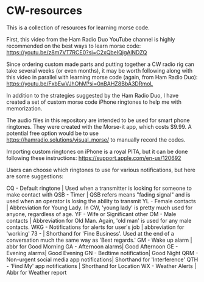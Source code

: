 # CW-resources

This is a collection of resources for learning morse code.

First, this video from the Ham Radio Duo YouTube channel is highly recommended on the best ways to learn morse code: https://youtu.be/z8m7VT7RCE0?si=C2xQbeIQjgAlNDZQ

Since ordering custom made parts and putting together a CW radio rig can take several weeks (or even months), it may be worth following along with this video in parallel with learning morse code (again, from Ham Radio Duo): https://youtu.be/FxbEwVJhOhM?si=0nBAHZ8BbA3DRmoL

In addition to the strategies suggested by the Ham Radio Duo, I have created a set of custom morse code iPhone ringtones to help me with memorization. 

The audio files in this repository are intended to be used for smart phone ringtones. They were created with the Morse-it app, which costs $9.99. A potential free option would be to use https://hamradio.solutions/visual_morse/ to manually record the codes.

Importing custom ringtones on iPhone is a royal PITA, but it can be done following these instructions: https://support.apple.com/en-us/120692

Users can choose which ringtones to use for various notifications, but here are some suggestions:

CQ - Default ringtone | Used when a transmitter is looking for someone to make contact with
QSB - Timer | QSB refers means "fading signal" and is used when an operator is losing the ability to transmit
YL - Female contacts | Abbreviation for Young Lady. In CW, 'young lady' is pretty much used for anyone, regardless of age.
YF - Wife or Significant other 
OM - Male contacts | Abbreviation for Old Man. Again, 'old man' is used for any male contacts.
WKG - Notifications for alerts for user's job | abbreviation for 'working'
73 - | Shorthand for 'Fine Business'. Used at the end of a conversation much the same way as 'Best regards.'
GM - Wake up alarm | abbr for Good Morning
GA - Afternoon alarms| Good Afternoon
GE - Evening alarms| Good Evening
GN - Bedtime notification| Good Night 
QRM - Non-urgent social media app notifications| Shorthand for 'Interference'
QTH - 'Find My' app notifications | Shorthand for Location
WX - Weather Alerts | Abbr for Weather report
